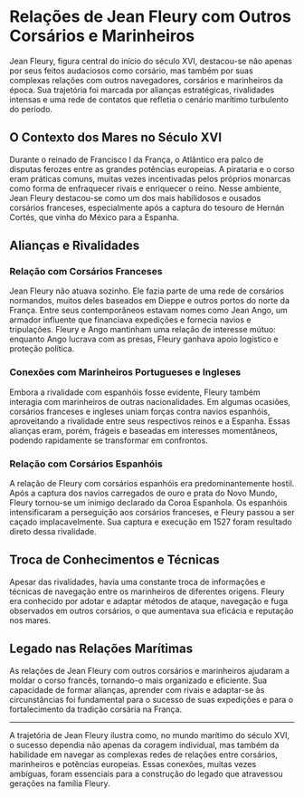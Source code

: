 # Relações de Jean Fleury com Outros Corsários e Marinheiros

Jean Fleury, figura central do início do século XVI, destacou-se não apenas por seus feitos audaciosos como corsário, mas também por suas complexas relações com outros navegadores, corsários e marinheiros da época. Sua trajetória foi marcada por alianças estratégicas, rivalidades intensas e uma rede de contatos que refletia o cenário marítimo turbulento do período.

## O Contexto dos Mares no Século XVI

Durante o reinado de Francisco I da França, o Atlântico era palco de disputas ferozes entre as grandes potências europeias. A pirataria e o corso eram práticas comuns, muitas vezes incentivadas pelos próprios monarcas como forma de enfraquecer rivais e enriquecer o reino. Nesse ambiente, Jean Fleury destacou-se como um dos mais habilidosos e ousados corsários franceses, especialmente após a captura do tesouro de Hernán Cortés, que vinha do México para a Espanha.

## Alianças e Rivalidades

### Relação com Corsários Franceses

Jean Fleury não atuava sozinho. Ele fazia parte de uma rede de corsários normandos, muitos deles baseados em Dieppe e outros portos do norte da França. Entre seus contemporâneos estavam nomes como Jean Ango, um armador influente que financiava expedições e fornecia navios e tripulações. Fleury e Ango mantinham uma relação de interesse mútuo: enquanto Ango lucrava com as presas, Fleury ganhava apoio logístico e proteção política.

### Conexões com Marinheiros Portugueses e Ingleses

Embora a rivalidade com espanhóis fosse evidente, Fleury também interagia com marinheiros de outras nacionalidades. Em algumas ocasiões, corsários franceses e ingleses uniam forças contra navios espanhóis, aproveitando a rivalidade entre seus respectivos reinos e a Espanha. Essas alianças eram, porém, frágeis e baseadas em interesses momentâneos, podendo rapidamente se transformar em confrontos.

### Relação com Corsários Espanhóis

A relação de Fleury com corsários espanhóis era predominantemente hostil. Após a captura dos navios carregados de ouro e prata do Novo Mundo, Fleury tornou-se um inimigo declarado da Coroa Espanhola. Os espanhóis intensificaram a perseguição aos corsários franceses, e Fleury passou a ser caçado implacavelmente. Sua captura e execução em 1527 foram resultado direto dessa rivalidade.

## Troca de Conhecimentos e Técnicas

Apesar das rivalidades, havia uma constante troca de informações e técnicas de navegação entre os marinheiros de diferentes origens. Fleury era conhecido por adotar e adaptar métodos de ataque, navegação e fuga observados em outros corsários, o que aumentava sua eficácia e reputação nos mares.

## Legado nas Relações Marítimas

As relações de Jean Fleury com outros corsários e marinheiros ajudaram a moldar o corso francês, tornando-o mais organizado e eficiente. Sua capacidade de formar alianças, aprender com rivais e adaptar-se às circunstâncias foi fundamental para o sucesso de suas expedições e para o fortalecimento da tradição corsária na França.

---

A trajetória de Jean Fleury ilustra como, no mundo marítimo do século XVI, o sucesso dependia não apenas da coragem individual, mas também da habilidade em navegar as complexas redes de relações entre corsários, marinheiros e potências europeias. Essas conexões, muitas vezes ambíguas, foram essenciais para a construção do legado que atravessou gerações na família Fleury.